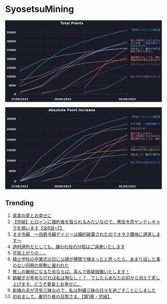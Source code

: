 # SyosetsuMining


![](https://raw.githubusercontent.com/exc4l/SyosetsuMining/main/plots/point_trend.png)

![](https://raw.githubusercontent.com/exc4l/SyosetsuMining/main/plots/point_increase.png)


## Trending

1. [真実の愛とお幸せに](https://ncode.syosetu.com/n8681ij/)
2. [【完結】ヒロインに婚約者を取られるみたいなので、悪役令息ヤンデレキャラを狙います【全6話+2】](https://ncode.syosetu.com/n6074ij/)
3. [オタ令嬢　～伯爵令嬢デイジーは婚約破棄されたのでオタク趣味に邁進します～](https://ncode.syosetu.com/n7261ij/)
4. [適材適所だとしても、嫌われ役の分担はご遠慮いたします](https://ncode.syosetu.com/n7777ij/)
5. [平民上がりの……](https://ncode.syosetu.com/n7719ij/)
6. [騎士学校の卒業式の日に父親が横領で捕まったと思ったら、あまり話した事のない同期の屋敷に雇われた](https://ncode.syosetu.com/n8582ij/)
7. [推しの継母になるためならば、喜んで偽装結婚いたします！](https://ncode.syosetu.com/n5443ij/)
8. [跡継ぎが産めなければ私は用なし！？　でしたらあなたの前から消えて差し上げます。どうぞ愛妾とお幸せに。](https://ncode.syosetu.com/n5546ij/)
9. [新婚の夫が浮気三昧なので、私は刺繍三昧の日々を過ごすことにしました](https://ncode.syosetu.com/n8230ii/)
10. [初めまして、裏切り者の旦那さま。【第1章・完結】](https://ncode.syosetu.com/n7032ij/)
